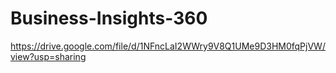 # Business-Insights-360
https://drive.google.com/file/d/1NFncLaI2WWry9V8Q1UMe9D3HM0fqPjVW/view?usp=sharing
